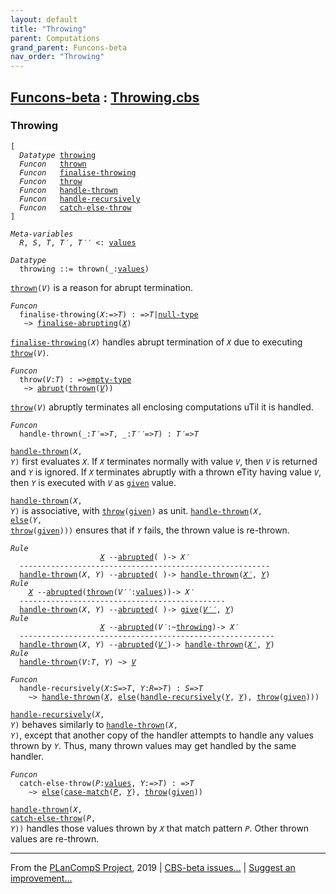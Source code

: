 ```yaml
---
layout: default
title: "Throwing"
parent: Computations
grand_parent: Funcons-beta
nav_order: "Throwing"
---
```


[Funcons-beta] : [Throwing.cbs]
-----------------------------

### Throwing

<div class="highlighter-rouge"><pre class="highlight"><code>[
  <i class="keyword">Datatype</i> <span class="name"><a href="#Name_throwing">throwing</a></span>
  <i class="keyword">Funcon</i>   <span class="name"><a href="#Name_thrown">thrown</a></span>
  <i class="keyword">Funcon</i>   <span class="name"><a href="#Name_finalise-throwing">finalise-throwing</a></span>
  <i class="keyword">Funcon</i>   <span class="name"><a href="#Name_throw">throw</a></span>
  <i class="keyword">Funcon</i>   <span class="name"><a href="#Name_handle-thrown">handle-thrown</a></span>
  <i class="keyword">Funcon</i>   <span class="name"><a href="#Name_handle-recursively">handle-recursively</a></span>
  <i class="keyword">Funcon</i>   <span class="name"><a href="#Name_catch-else-throw">catch-else-throw</a></span>
]</code></pre></div>



<div class="highlighter-rouge"><pre class="highlight"><code><i class="keyword">Meta-variables</i>
  <span id="PartVariable_R"><i class="var">R</i></span>, <span id="PartVariable_S"><i class="var">S</i></span>, <span id="PartVariable_T"><i class="var">T</i></span>, <span id="PartVariable_T'"><i class="var">T&prime;</i></span>, <span id="PartVariable_T''"><i class="var">T&prime;&prime;</i></span> <: <span class="name"><a href="../../../Values/Value-Types/index.html#Name_values">values</a></span></code></pre></div>



<div class="highlighter-rouge"><pre class="highlight"><code><i class="keyword">Datatype</i>
  <span class="name"><span id="Name_throwing">throwing</span></span> ::= <span id="Name_thrown">thrown</span>(_:<span class="name"><a href="../../../Values/Value-Types/index.html#Name_values">values</a></span>)</code></pre></div>


  <code><span class="name"><a href="#Name_thrown">thrown</a></span>(<i class="var">V</i>)</code> is a reason for abrupt termination.



<div class="highlighter-rouge"><pre class="highlight"><code><i class="keyword">Funcon</i>
  <span class="name"><span id="Name_finalise-throwing">finalise-throwing</span></span>(<span id="Variable128_X"><i class="var">X</i></span>:=><span id="Variable133_T"><i class="var">T</i></span>) : =><span id="Variable148_T"><i class="var">T</i></span>|<span class="name"><a href="../../../Values/Primitive/Null/index.html#Name_null-type">null-type</a></span>
   ~> <span class="name"><a href="../Abrupting/index.html#Name_finalise-abrupting">finalise-abrupting</a></span>(<a href="#Variable128_X"><i class="var">X</i></a>)</code></pre></div>


  <code><span class="name"><a href="#Name_finalise-throwing">finalise-throwing</a></span>(<i class="var">X</i>)</code> handles abrupt termination of <code><i class="var">X</i></code> due to
  executing <code><span class="name"><a href="#Name_throw">throw</a></span>(<i class="var">V</i>)</code>.



<div class="highlighter-rouge"><pre class="highlight"><code><i class="keyword">Funcon</i>
  <span class="name"><span id="Name_throw">throw</span></span>(<span id="Variable232_V"><i class="var">V</i></span>:<span id="Variable236_T"><i class="var">T</i></span>) : =><span class="name"><a href="../../../Values/Value-Types/index.html#Name_empty-type">empty-type</a></span>
   ~> <span class="name"><a href="../Abrupting/index.html#Name_abrupt">abrupt</a></span>(<span class="name"><a href="#Name_thrown">thrown</a></span>(<a href="#Variable232_V"><i class="var">V</i></a>))</code></pre></div>


  <code><span class="name"><a href="#Name_throw">throw</a></span>(<i class="var">V</i>)</code> abruptly terminates all enclosing computations uTil it is handled.



<div class="highlighter-rouge"><pre class="highlight"><code><i class="keyword">Funcon</i>
  <span class="name"><span id="Name_handle-thrown">handle-thrown</span></span>(_:<span id="Variable306_T'"><i class="var">T&prime;</i></span>=><span id="Variable312_T"><i class="var">T</i></span>, _:<span id="Variable325_T''"><i class="var">T&prime;&prime;</i></span>=><span id="Variable331_T"><i class="var">T</i></span>) : <span id="Variable347_T'"><i class="var">T&prime;</i></span>=><span id="Variable353_T"><i class="var">T</i></span></code></pre></div>

  <code><span class="name"><a href="#Name_handle-thrown">handle-thrown</a></span>(<i class="var">X</i>, <i class="var">Y</i>)</code> first evaluates <code><i class="var">X</i></code>. If <code><i class="var">X</i></code> terminates normally with
  value <code><i class="var">V</i></code>, then <code><i class="var">V</i></code> is returned and <code><i class="var">Y</i></code> is ignored. If <code><i class="var">X</i></code> terminates abruptly
  with a thrown eTity having value <code><i class="var">V</i></code>, then <code><i class="var">Y</i></code> is executed with <code><i class="var">V</i></code> as
  <code><span class="name"><a href="../../Normal/Giving/index.html#Name_given">given</a></span></code> value.
  
  <code><span class="name"><a href="#Name_handle-thrown">handle-thrown</a></span>(<i class="var">X</i>, <i class="var">Y</i>)</code> is associative, with <code><span class="name"><a href="#Name_throw">throw</a></span>(<span class="name"><a href="../../Normal/Giving/index.html#Name_given">given</a></span>)</code> as unit.
  <code><span class="name"><a href="#Name_handle-thrown">handle-thrown</a></span>(<i class="var">X</i>, <span class="name"><a href="../Failing/index.html#Name_else">else</a></span>(<i class="var">Y</i>, <span class="name"><a href="#Name_throw">throw</a></span>(<span class="name"><a href="../../Normal/Giving/index.html#Name_given">given</a></span>)))</code> ensures that if <code><i class="var">Y</i></code> fails, the
  thrown value is re-thrown.

<div class="highlighter-rouge"><pre class="highlight"><code><i class="keyword">Rule</i>
                    <a href="#Variable652_X"><i class="var">X</i></a> --<span class="ent-name"><a href="../Abrupting/index.html#Name_abrupted">abrupted</a></span>( )-> <span id="Variable639_X'"><i class="var">X&prime;</i></span>
  --------------------------------------------------------
  <span class="name"><a href="#Name_handle-thrown">handle-thrown</a></span>(<span id="Variable652_X"><i class="var">X</i></span>, <span id="Variable657_Y"><i class="var">Y</i></span>) --<span class="ent-name"><a href="../Abrupting/index.html#Name_abrupted">abrupted</a></span>( )-> <span class="name"><a href="#Name_handle-thrown">handle-thrown</a></span>(<a href="#Variable639_X'"><i class="var">X&prime;</i></a>, <a href="#Variable657_Y"><i class="var">Y</i></a>)
<i class="keyword">Rule</i>
    <a href="#Variable755_X"><i class="var">X</i></a> --<span class="ent-name"><a href="../Abrupting/index.html#Name_abrupted">abrupted</a></span>(<span class="name"><a href="#Name_thrown">thrown</a></span>(<span id="Variable716_V''"><i class="var">V&prime;&prime;</i></span>:<span class="name"><a href="../../../Values/Value-Types/index.html#Name_values">values</a></span>))-> <span id="Variable742_X'"><i class="var">X&prime;</i></span>
  ----------------------------------------------
  <span class="name"><a href="#Name_handle-thrown">handle-thrown</a></span>(<span id="Variable755_X"><i class="var">X</i></span>, <span id="Variable760_Y"><i class="var">Y</i></span>) --<span class="ent-name"><a href="../Abrupting/index.html#Name_abrupted">abrupted</a></span>( )-> <span class="name"><a href="../../Normal/Giving/index.html#Name_give">give</a></span>(<a href="#Variable716_V''"><i class="var">V&prime;&prime;</i></a>, <a href="#Variable760_Y"><i class="var">Y</i></a>)
<i class="keyword">Rule</i>
                    <a href="#Variable852_X"><i class="var">X</i></a> --<span class="ent-name"><a href="../Abrupting/index.html#Name_abrupted">abrupted</a></span>(<span id="Variable818_V'"><i class="var">V&prime;</i></span>:~<span class="name"><a href="#Name_throwing">throwing</a></span>)-> <span id="Variable839_X'"><i class="var">X&prime;</i></span>
  ---------------------------------------------------------
  <span class="name"><a href="#Name_handle-thrown">handle-thrown</a></span>(<span id="Variable852_X"><i class="var">X</i></span>, <span id="Variable857_Y"><i class="var">Y</i></span>) --<span class="ent-name"><a href="../Abrupting/index.html#Name_abrupted">abrupted</a></span>(<a href="#Variable818_V'"><i class="var">V&prime;</i></a>)-> <span class="name"><a href="#Name_handle-thrown">handle-thrown</a></span>(<a href="#Variable839_X'"><i class="var">X&prime;</i></a>, <a href="#Variable857_Y"><i class="var">Y</i></a>)
<i class="keyword">Rule</i>
  <span class="name"><a href="#Name_handle-thrown">handle-thrown</a></span>(<span id="Variable913_V"><i class="var">V</i></span>:<i class="var">T</i>, <span id="Variable924_Y"><i class="var">Y</i></span>) ~> <a href="#Variable913_V"><i class="var">V</i></a></code></pre></div>



<div class="highlighter-rouge"><pre class="highlight"><code><i class="keyword">Funcon</i>
  <span class="name"><span id="Name_handle-recursively">handle-recursively</span></span>(<span id="Variable945_X"><i class="var">X</i></span>:<span id="Variable949_S"><i class="var">S</i></span>=><span id="Variable955_T"><i class="var">T</i></span>, <span id="Variable964_Y"><i class="var">Y</i></span>:<span id="Variable968_R"><i class="var">R</i></span>=><span id="Variable974_T"><i class="var">T</i></span>) : <span id="Variable989_S"><i class="var">S</i></span>=><span id="Variable995_T"><i class="var">T</i></span>
    ~> <span class="name"><a href="#Name_handle-thrown">handle-thrown</a></span>(<a href="#Variable945_X"><i class="var">X</i></a>, <span class="name"><a href="../Failing/index.html#Name_else">else</a></span>(<span class="name"><a href="#Name_handle-recursively">handle-recursively</a></span>(<a href="#Variable964_Y"><i class="var">Y</i></a>, <a href="#Variable964_Y"><i class="var">Y</i></a>), <span class="name"><a href="#Name_throw">throw</a></span>(<span class="name"><a href="../../Normal/Giving/index.html#Name_given">given</a></span>)))</code></pre></div>


  <code><span class="name"><a href="#Name_handle-recursively">handle-recursively</a></span>(<i class="var">X</i>, <i class="var">Y</i>)</code> behaves similarly to <code><span class="name"><a href="#Name_handle-thrown">handle-thrown</a></span>(<i class="var">X</i>, <i class="var">Y</i>)</code>, except
  that another copy of the handler attempts to handle any values thrown by <code><i class="var">Y</i></code>.
  Thus, many thrown values may get handled by the same handler. 



<div class="highlighter-rouge"><pre class="highlight"><code><i class="keyword">Funcon</i>
  <span class="name"><span id="Name_catch-else-throw">catch-else-throw</span></span>(<span id="Variable1124_P"><i class="var">P</i></span>:<span class="name"><a href="../../../Values/Value-Types/index.html#Name_values">values</a></span>, <span id="Variable1133_Y"><i class="var">Y</i></span>:=><span id="Variable1138_T"><i class="var">T</i></span>) : =><span id="Variable1154_T"><i class="var">T</i></span>
    ~> <span class="name"><a href="../Failing/index.html#Name_else">else</a></span>(<span class="name"><a href="../../../Values/Abstraction/Patterns/index.html#Name_case-match">case-match</a></span>(<a href="#Variable1124_P"><i class="var">P</i></a>, <a href="#Variable1133_Y"><i class="var">Y</i></a>), <span class="name"><a href="#Name_throw">throw</a></span>(<span class="name"><a href="../../Normal/Giving/index.html#Name_given">given</a></span>))</code></pre></div>

 
   <code><span class="name"><a href="#Name_handle-thrown">handle-thrown</a></span>(<i class="var">X</i>, <span class="name"><a href="#Name_catch-else-throw">catch-else-throw</a></span>(<i class="var">P</i>, <i class="var">Y</i>))</code> handles those values thrown by <code><i class="var">X</i></code>
   that match pattern <code><i class="var">P</i></code>.  Other thrown values are re-thrown.  
 


____

From the [PLanCompS Project], 2019 | [CBS-beta issues...] | [Suggest an improvement...]

[Throwing.cbs]: Throwing.cbs 
  "CBS SOURCE FILE"
[Funcons-beta]: /docs/Funcons-beta
 "FUNCONS-BETA"
[Unstable-Funcons-beta]: /docs/Unstable-Funcons-beta
  "UNSTABLE-FUNCONS-BETA"
[Languages-beta]: /docs/Languages-beta
  "LANGUAGES-BETA"
[Unstable-Languages-beta]: /docs/Unstable-Languages-beta
  "UNSTABLE-LANGUAGES-BETA"
[CBS-beta]:  "CBS-BETA"
[PLanCompS Project]: http://plancomps.org
  "PROGRAMMING LANGUAGE COMPONENTS AND SPECIFICATIONS PROJECT HOME PAGE"
[CBS-beta issues...]: https://github.com/plancomps/plancomps.github.io/issues
  "CBS-BETA ISSUE REPORTS ON GITHUB"
[Suggest an improvement...]: mailto:plancomps@gmail.com?Subject=CBS-beta%20-%20comment&Body=Re%3A%20CBS-beta%20specification%20at%20Computations/Abnormal/Throwing/Throwing.cbs%0A%0AComment/Query/Issue/Suggestion%3A%0A%0A%0ASignature%3A%0A 
  "GENERATE AN EMAIL TEMPLATE"
